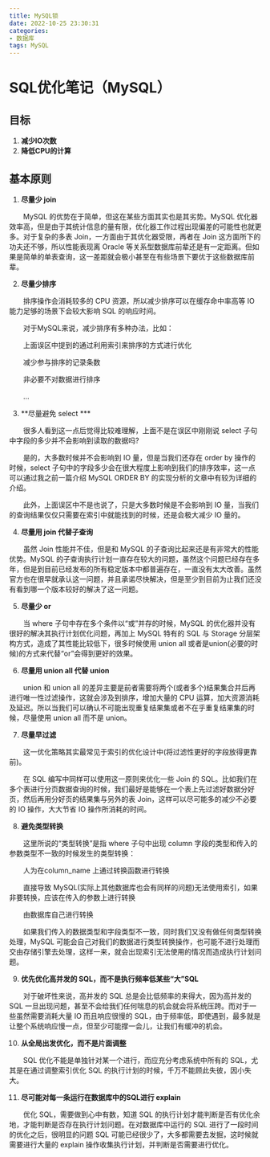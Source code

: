 ```yaml
---
title: MySQL锁
date: 2022-10-25 23:30:31
categories:
- 数据库
tags: MySQL
---
```




# SQL优化笔记（MySQL）

## 目标

1. **减少IO次数**
2. **降低CPU的计算**

## 基本原则

1. **尽量少 join**

　　MySQL 的优势在于简单，但这在某些方面其实也是其劣势。MySQL  优化器效率高，但是由于其统计信息的量有限，优化器工作过程出现偏差的可能性也就更多。对于复杂的多表 Join，一方面由于其优化器受限，再者在  Join 这方面所下的功夫还不够，所以性能表现离 Oracle  等关系型数据库前辈还是有一定距离。但如果是简单的单表查询，这一差距就会极小甚至在有些场景下要优于这些数据库前辈。

 

2. **尽量少排序**

　　排序操作会消耗较多的 CPU 资源，所以减少排序可以在缓存命中率高等 IO 能力足够的场景下会较大影响 SQL 的响应时间。

　　对于MySQL来说，减少排序有多种办法，比如：

　　上面误区中提到的通过利用索引来排序的方式进行优化

　　减少参与排序的记录条数

　　非必要不对数据进行排序

　　…

 

3. **尽量避免 select ***

　　很多人看到这一点后觉得比较难理解，上面不是在误区中刚刚说 select 子句中字段的多少并不会影响到读取的数据吗?

　　是的，大多数时候并不会影响到 IO 量，但是当我们还存在 order by 操作的时候，select 子句中的字段多少会在很大程度上影响到我们的排序效率，这一点可以通过我之前一篇介绍 MySQL ORDER BY 的实现分析的文章中有较为详细的介绍。

　　此外，上面误区中不是也说了，只是大多数时候是不会影响到 IO 量，当我们的查询结果仅仅只需要在索引中就能找到的时候，还是会极大减少 IO 量的。

 

4. **尽量用 join 代替子查询**

　　虽然 Join 性能并不佳，但是和 MySQL 的子查询比起来还是有非常大的性能优势。MySQL  的子查询执行计划一直存在较大的问题，虽然这个问题已经存在多年，但是到目前已经发布的所有稳定版本中都普遍存在，一直没有太大改善。虽然官方也在很早就承认这一问题，并且承诺尽快解决，但是至少到目前为止我们还没有看到哪一个版本较好的解决了这一问题。

 

5. **尽量少 or**

　　当 where 子句中存在多个条件以“或”并存的时候，MySQL 的优化器并没有很好的解决其执行计划优化问题，再加上 MySQL  特有的 SQL 与 Storage 分层架构方式，造成了其性能比较低下，很多时候使用 union all  或者是union(必要的时候)的方式来代替“or”会得到更好的效果。

 

6. **尽量用 union all 代替 union**

　　union 和 union all  的差异主要是前者需要将两个(或者多个)结果集合并后再进行唯一性过滤操作，这就会涉及到排序，增加大量的 CPU  运算，加大资源消耗及延迟。所以当我们可以确认不可能出现重复结果集或者不在乎重复结果集的时候，尽量使用 union all 而不是 union。

 

7. **尽量早过滤**

　　这一优化策略其实最常见于索引的优化设计中(将过滤性更好的字段放得更靠前)。

　　在 SQL 编写中同样可以使用这一原则来优化一些 Join 的  SQL。比如我们在多个表进行分页数据查询的时候，我们最好是能够在一个表上先过滤好数据分好页，然后再用分好页的结果集与另外的表  Join，这样可以尽可能多的减少不必要的 IO 操作，大大节省 IO 操作所消耗的时间。

 

8. **避免类型转换**

　　这里所说的“类型转换”是指 where 子句中出现 column 字段的类型和传入的参数类型不一致的时候发生的类型转换：

　　人为在column_name 上通过转换函数进行转换

　　直接导致 MySQL(实际上其他数据库也会有同样的问题)无法使用索引，如果非要转换，应该在传入的参数上进行转换

　　由数据库自己进行转换

　　如果我们传入的数据类型和字段类型不一致，同时我们又没有做任何类型转换处理，MySQL 可能会自己对我们的数据进行类型转换操作，也可能不进行处理而交由存储引擎去处理，这样一来，就会出现索引无法使用的情况而造成执行计划问题。

 

9. **优先优化高并发的 SQL，而不是执行频率低某些“大”SQL**

　　对于破坏性来说，高并发的 SQL 总是会比低频率的来得大，因为高并发的 SQL  一旦出现问题，甚至不会给我们任何喘息的机会就会将系统压跨。而对于一些虽然需要消耗大量 IO 而且响应很慢的  SQL，由于频率低，即使遇到，最多就是让整个系统响应慢一点，但至少可能撑一会儿，让我们有缓冲的机会。

 

10. **从全局出发优化，而不是片面调整**

　　SQL 优化不能是单独针对某一个进行，而应充分考虑系统中所有的 SQL，尤其是在通过调整索引优化 SQL 的执行计划的时候，千万不能顾此失彼，因小失大。

 

11. **尽可能对每一条运行在数据库中的SQL进行 explain**

　　优化 SQL，需要做到心中有数，知道 SQL 的执行计划才能判断是否有优化余地，才能判断是否存在执行计划问题。在对数据库中运行的  SQL 进行了一段时间的优化之后，很明显的问题 SQL 可能已经很少了，大多都需要去发掘，这时候就需要进行大量的 explain  操作收集执行计划，并判断是否需要进行优化。
